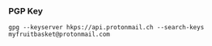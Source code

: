 ### PGP Key
    gpg --keyserver hkps://api.protonmail.ch --search-keys myfruitbasket@protonmail.com
